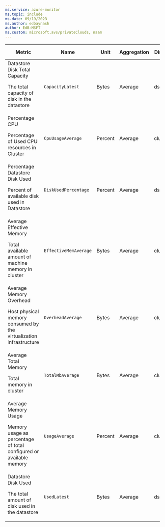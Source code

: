 ```yaml
---
ms.service: azure-monitor
ms.topic: include
ms.date: 09/19/2023
ms.author: edbaynash
author: EdB-MSFT
ms.custom: microsoft.avs/privateClouds, naam
---
```

  
  
|Metric|Name|Unit|Aggregation|Dimensions|Time Grains|DS Export|
|---|---|---|---|---|---|---|
|Datastore Disk Total Capacity<p><p>The total capacity of disk in the datastore |`CapacityLatest` |Bytes |Average |dsname|PT30M, PT1H, PT6H, PT12H, P1D |Yes|
|Percentage CPU<p><p>Percentage of Used CPU resources in Cluster |`CpuUsageAverage` |Percent |Average |clustername|PT5M, PT15M, PT30M, PT1H, PT6H, PT12H, P1D |Yes|
| Percentage Datastore Disk Used<p><p>Percent of available disk used in Datastore |`DiskUsedPercentage` |Percent |Average |dsname|PT5M, PT15M, PT30M, PT1H, PT6H, PT12H, P1D |Yes|
|Average Effective Memory<p><p>Total available amount of machine memory in cluster |`EffectiveMemAverage` |Bytes |Average |clustername|PT5M, PT15M, PT30M, PT1H, PT6H, PT12H, P1D |Yes|
|Average Memory Overhead<p><p>Host physical memory consumed by the virtualization infrastructure |`OverheadAverage` |Bytes |Average |clustername|PT30M, PT1H, PT6H, PT12H, P1D |Yes|
|Average Total Memory<p><p>Total memory in cluster |`TotalMbAverage` |Bytes |Average |clustername|PT5M, PT15M, PT30M, PT1H, PT6H, PT12H, P1D |Yes|
|Average Memory Usage<p><p>Memory usage as percentage of total configured or available memory |`UsageAverage` |Percent |Average |clustername|PT5M, PT15M, PT30M, PT1H, PT6H, PT12H, P1D |Yes|
|Datastore Disk Used<p><p>The total amount of disk used in the datastore |`UsedLatest` |Bytes |Average |dsname|PT30M, PT1H, PT6H, PT12H, P1D |Yes|